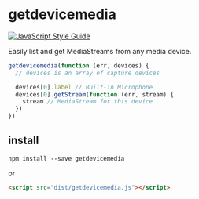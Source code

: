 # getdevicemedia

[![JavaScript Style Guide](https://img.shields.io/badge/code_style-standard-brightgreen.svg)](https://standardjs.com)

Easily list and get MediaStreams from any media device.

```javascript
getdevicemedia(function (err, devices) {
  // devices is an array of capture devices

  devices[0].label // Built-in Microphone
  devices[0].getStream(function (err, stream) {
    stream // MediaStream for this device
  })
})
```

## install

```
npm install --save getdevicemedia
```

or

```html
<script src="dist/getdevicemedia.js"></script>
```

